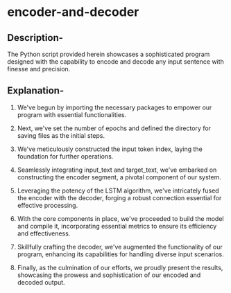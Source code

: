 # encoder-and-decoder
## Description-
The Python script provided herein showcases a sophisticated program designed with the capability to encode and decode any input sentence with finesse and precision.
## Explanation-
  1. We've begun by importing the necessary packages to empower our program with essential functionalities.

  2. Next, we've set the number of epochs and defined the directory for saving files as the initial steps.

  3. We've meticulously constructed the input token index, laying the foundation for further operations.

  4. Seamlessly integrating input_text and target_text, we've embarked on constructing the encoder segment, a pivotal component of our system.

  5. Leveraging the potency of the LSTM algorithm, we've intricately fused the encoder with the decoder, forging a robust connection essential for effective processing.

  6. With the core components in place, we've proceeded to build the model and compile it, incorporating essential metrics to ensure its efficiency and effectiveness.

  7. Skillfully crafting the decoder, we've augmented the functionality of our program, enhancing its capabilities for handling diverse input scenarios.

  8. Finally, as the culmination of our efforts, we proudly present the results, showcasing the prowess and sophistication of our encoded and decoded output.
